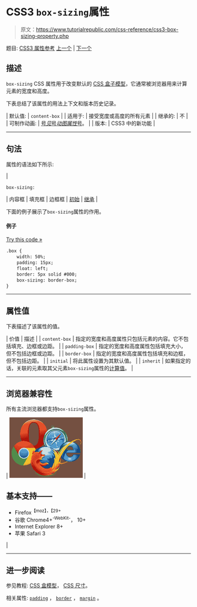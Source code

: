 # CSS3 `box-sizing`属性

> 原文：<https://www.tutorialrepublic.com/css-reference/css3-box-sizing-property.php>

题目: [CSS3 属性参考](css3-properties.php) [上一个](css3-box-shadow-property.php) | [下一个](css-caption-side-property.php)

## 描述

`box-sizing` CSS 属性用于改变默认的 [CSS 盒子模型](../css-tutorial/css-box-model.php)，它通常被浏览器用来计算元素的宽度和高度。

下表总结了该属性的用法上下文和版本历史记录。

| 默认值: | `content-box` |
| 适用于: | 接受宽度或高度的所有元素 |
| 继承的: | 不 |
| 可制作动画: | [号*见*号*动图属性*号](css-animatable-properties.php)。 |
| 版本: | CSS3 中的新功能 |

* * *

## 句法

属性的语法如下所示:

| 

```
box-sizing: 
```

 | 内容框 &#124; 填充框 &#124; 边框框 &#124; [初始](../definitions.php#initial) &#124; [继承](../definitions.php#inherit) |

下面的例子展示了`box-sizing`属性的作用。

#### 例子

[Try this code »](../codelab.php?topic=css3&file=box-sizing-property "Try this code using online Editor")

```
.box {
    width: 50%;
    padding: 15px;
    float: left;
    border: 5px solid #000;
    box-sizing: border-box;
}
```

* * *

## 属性值

下表描述了该属性的值。

| 价值 | 描述 |
| `content-box` | 指定的宽度和高度属性只包括元素的内容。它不包括填充、边框或边距。 |
| `padding-box` | 指定的宽度和高度属性包括填充大小，但不包括边框或边距。 |
| `border-box` | 指定的宽度和高度属性包括填充和边框，但不包括边距。 |
| `initial` | 将此属性设置为其默认值。 |
| `inherit` | 如果指定的话，关联的元素取其父元素`box-sizing`属性的[计算值](../definitions.php#computed-value)。 |

* * *

## 浏览器兼容性

所有主流浏览器都支持`box-sizing`属性。

| ![Browsers Icon](img/e9331123c77668c1832e541c2fca1002.png) | 

## 基本支持——

*   Firefox<sup class="badge">【moz】，【29+</sup>
*   谷歌 Chrome4+<sup class="badge">-WebKit-</sup>， 10+
*   Internet Explorer 8+
*   苹果 Safari 3

 |

* * *

## 进一步阅读

参见教程: [CSS 盒模型](../css-tutorial/css-box-model.php)， [CSS 尺寸](../css-tutorial/css-dimension.php)。

相关属性: [`padding`](css-padding-property.php) ， [`border`](css-border-property.php) ， [`margin`](css-margin-property.php) 。